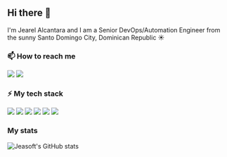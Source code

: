 ## Hi there 👋
I'm Jearel Alcantara and I am a Senior DevOps/Automation Engineer from the sunny Santo Domingo City, Dominican Republic ☀️

### 📫 How to reach me
[![](https://img.shields.io/badge/-jearel.com-444?style=for-the-badge)](https://jearel.com)
[![](https://img.shields.io/badge/-jeasoft-444?style=for-the-badge&logo=linkedin)](https://www.linkedin.com/in/jeasoft)

### ⚡ My tech stack

![](https://img.shields.io/badge/-python-444?style=for-the-badge&logo=python)
![](https://img.shields.io/badge/-postgresql-444?style=for-the-badge&logo=postgresql)
![](https://img.shields.io/badge/-terraform-444?style=for-the-badge&logo=terraform)
![](https://img.shields.io/badge/-aws-444?style=for-the-badge&logo=amazon)
![](https://img.shields.io/badge/-linux-444?style=for-the-badge&logo=linux)
![](https://img.shields.io/badge/-kubernetes-444?style=for-the-badge&logo=kubernetes)


### My stats
![Jeasoft's GitHub stats](https://github-readme-stats.vercel.app/api?username=jeasoft&show_icons=true&theme=synthwave)
<!--
**jeasoft/jeasoft** is a ✨ _special_ ✨ repository because its `README.md` (this file) appears on your GitHub profile.

Here are some ideas to get you started:

- 🔭 I’m currently working on ...
- 🌱 I’m currently learning ...
- 👯 I’m looking to collaborate on ...
- 🤔 I’m looking for help with ...
- 💬 Ask me about ...
- 📫 How to reach me: ...
- 😄 Pronouns: ...
- ⚡ Fun fact: ...
-->
